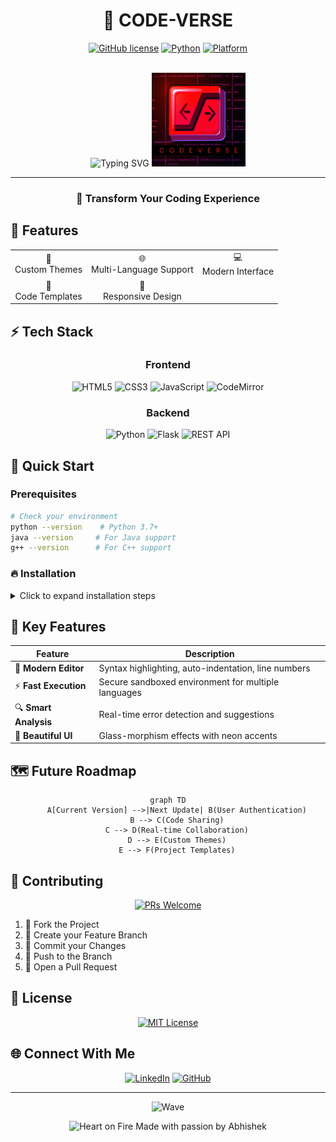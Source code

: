 # <div align="center">🌌 CODE-VERSE</div>

<div align="center">

[![GitHub license](https://img.shields.io/badge/license-MIT-blue.svg?style=for-the-badge&logo=github&logoColor=white)](LICENSE)
[![Python](https://img.shields.io/badge/python-3.7+-blue.svg?style=for-the-badge&logo=python&logoColor=white)](https://www.python.org/)
[![Platform](https://img.shields.io/badge/platform-windows%20%7C%20macos%20%7C%20linux-lightgrey.svg?style=for-the-badge&logo=windows&logoColor=white)](https://github.com/abhi-1408-shek/CODE-VERSE)

<br>

<img src="https://readme-typing-svg.herokuapp.com?font=Fira+Code&size=25&duration=3000&pause=1000&color=00FF00&center=true&vCenter=true&random=false&width=600&height=100&lines=Welcome+to+CODE-VERSE+🚀;Your+Next-Gen+Online+Code+Editor;Real-Time+Error+Detection+%26+Multi-Language+Support" alt="Typing SVG" />

<img src="assets/images/favicon.ico" alt="CODE-VERSE Logo" width="150"/>

</div>

---

<div align="center">

### 🎯 Transform Your Coding Experience

</div>

## 🌟 Features

<table align="center">
<tr>
<td align="center">
🎨
<br>Custom Themes
</td>
<td align="center">
🌐
<br>Multi-Language Support
</td>
<td align="center">
💻
<br>Modern Interface
</td>
</tr>
<tr>
<td align="center">
🧩
<br>Code Templates
</td>
<td align="center">
📱
<br>Responsive Design
</td>
</tr>
</table>

## ⚡ Tech Stack

<div align="center">

### Frontend
![HTML5](https://img.shields.io/badge/HTML5-E34F26?style=for-the-badge&logo=html5&logoColor=white)
![CSS3](https://img.shields.io/badge/CSS3-1572B6?style=for-the-badge&logo=css3&logoColor=white)
![JavaScript](https://img.shields.io/badge/JavaScript-F7DF1E?style=for-the-badge&logo=javascript&logoColor=black)
![CodeMirror](https://img.shields.io/badge/CodeMirror-D30707?style=for-the-badge&logo=codemirror&logoColor=white)

### Backend
![Python](https://img.shields.io/badge/Python-3776AB?style=for-the-badge&logo=python&logoColor=white)
![Flask](https://img.shields.io/badge/Flask-000000?style=for-the-badge&logo=flask&logoColor=white)
![REST API](https://img.shields.io/badge/REST_API-02569B?style=for-the-badge&logo=rest&logoColor=white)

</div>

## 🚀 Quick Start

### Prerequisites

```bash
# Check your environment
python --version    # Python 3.7+
java --version     # For Java support
g++ --version      # For C++ support
```

### 🔥 Installation

<details>
<summary>Click to expand installation steps</summary>

```bash
# Clone the repository
git clone https://github.com/abhi-1408-shek/CODE-VERSE.git
cd CODE-VERSE

# Install dependencies
pip install -r requirements.txt

# Start the server
python backend/app.py

# Open index.html in your browser
# Start coding! 🎉
```

</details>

## 💫 Key Features

<div align="center">

| Feature | Description |
|---------|-------------|
| 🎨 **Modern Editor** | Syntax highlighting, auto-indentation, line numbers |
| ⚡ **Fast Execution** | Secure sandboxed environment for multiple languages |
| 🔍 **Smart Analysis** | Real-time error detection and suggestions |
| 🌈 **Beautiful UI** | Glass-morphism effects with neon accents |

</div>

## 🗺️ Future Roadmap

<div align="center">

```mermaid
graph TD
    A[Current Version] -->|Next Update| B(User Authentication)
    B --> C(Code Sharing)
    C --> D(Real-time Collaboration)
    D --> E(Custom Themes)
    E --> F(Project Templates)
```

</div>

## 🤝 Contributing

<div align="center">

[![PRs Welcome](https://img.shields.io/badge/PRs-welcome-brightgreen.svg?style=for-the-badge)](http://makeapullrequest.com)

</div>

1. 🔱 Fork the Project
2. 🌿 Create your Feature Branch
3. 💫 Commit your Changes
4. 🚀 Push to the Branch
5. 🎯 Open a Pull Request

## 📝 License

<div align="center">

[![MIT License](https://img.shields.io/badge/License-MIT-green.svg?style=for-the-badge)](LICENSE)

</div>

## 🌐 Connect With Me

<div align="center">

[![LinkedIn](https://img.shields.io/badge/LinkedIn-0077B5?style=for-the-badge&logo=linkedin&logoColor=white)](https://www.linkedin.com/in/abhishek-sharma-gcet/)
[![GitHub](https://img.shields.io/badge/GitHub-100000?style=for-the-badge&logo=github&logoColor=white)](https://github.com/abhi-1408-shek/CODE-VERSE)

</div>

---

<div align="center">

![Wave](https://capsule-render.vercel.app/api?type=wave&color=gradient&height=100&section=footer&animation=twinkling)

<img src="https://raw.githubusercontent.com/Tarikul-Islam-Anik/Animated-Fluent-Emojis/master/Emojis/Smilies/Heart%20on%20Fire.png" alt="Heart on Fire" width="25" height="25" /> Made with passion by Abhishek

</div>
